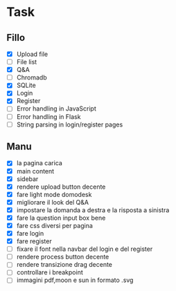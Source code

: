 # Task

## Fillo

- [x] Upload file
- [ ] File list
- [x] Q&A
- [ ] Chromadb
- [x] SQLite
- [x] Login
- [x] Register
- [ ] Error handling in JavaScript
- [ ] Error handling in Flask
- [ ] String parsing in login/register pages

## Manu

- [x] la pagina carica
- [x] main content
- [x] sidebar
- [x] rendere upload button decente
- [x] fare light mode domodesk
- [x] migliorare il look del Q&A
- [x] impostare la domanda a destra e la risposta a sinistra
- [x] fare la question input box bene
- [x] fare css diversi per pagina
- [x] fare login
- [x] fare register
- [ ] fixare il font nella navbar del login e del register
- [ ] rendere process button decente
- [ ] rendere transizione drag decente
- [ ] controllare i breakpoint
- [ ] immagini pdf,moon e sun in formato .svg
